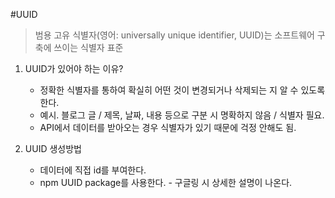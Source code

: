 #UUID
>범용 고유 식별자(영어: universally unique identifier, UUID)는 소프트웨어 구축에 쓰이는 식별자 표준

1. UUID가 있어야 하는 이유?
   - 정확한 식별자를 통하여 확실히 어떤 것이 변경되거나 삭제되는 지 알 수 있도록 한다. 
   - 예시. 블로그 글 / 제목, 날짜, 내용 등으로 구분 시 명확하지 않음 / 식별자 필요.
   - API에서 데이터를 받아오는 경우 식별자가 있기 때문에 걱정 안해도 됨.

2. UUID 생성방법 
   - 데이터에 직접 id를 부여한다.
   - npm UUID package를 사용한다. - 구글링 시 상세한 설명이 나온다.